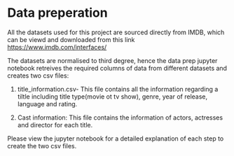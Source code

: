 # Data preperation 

All the datasets used for this project are sourced directly from IMDB, which can be viewd and downloaded from this link https://www.imdb.com/interfaces/

The datasets are normalised to third degree, hence the data prep jupyter notebook retreives the required columns of data from different datasets and creates two csv files:

1) title_information.csv- This file contains all the information regarding a tiltle including title type(movie ot tv show), genre, year of release, language and rating. 

2) Cast information: This file contains the information of actors, actresses and director for each title.

Please view the jupyter notebook for a detailed explanation of each step to create the two csv files. 

